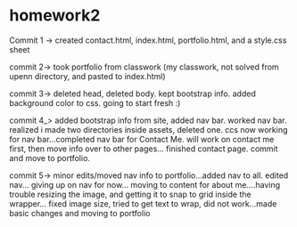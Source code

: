# homework2

Commit 1 -> created contact.html, index.html, portfolio.html, and a style.css sheet 

commit 2-> took portfolio from classwork (my classwork, not solved from upenn directory, and pasted to index.html)

commit 3-> deleted head, deleted body. kept bootstrap info. added background color to css. going to start fresh :) 

commit 4_> added bootstrap info from site, added nav bar. worked nav bar. realized i made two directories inside assets, deleted one. ccs now working for nav bar...completed nav bar for Contact Me. will work on contact me first, then move info over to other pages... finished contact page. commit and move to portfolio. 

commit 5-> minor edits/moved nav info to portfolio...added nav to all. edited nav... giving up on nav for now... moving to content for about me....having trouble resizing the image, and getting it to snap to grid inside the wrapper... fixed image size, tried to get text to wrap, did not work...made basic changes and moving to portfolio